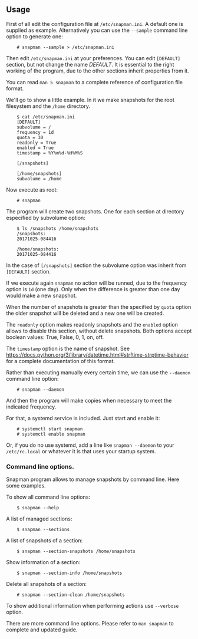Usage
-----

First of all edit the configuration file at `/etc/snapman.ini`. A default one is
supplied as example. Alternatively you can use the `--sample` command line
option to generate one:

        # snapman --sample > /etc/snapman.ini

Then edit `/etc/snapman.ini` at your preferences. You can edit `[DEFAULT]`
section, but not change the name _DEFAULT_. It is essential to the right working
of the program, due to the other sections inherit properties from it.

You can read `man 5 snapman` to a complete reference of configuration file
format.

We'll go to show a little example. In it we make snapshots for the root
filesystem and the `/home` directory.

        $ cat /etc/snapman.ini
        [DEFAULT]
        subvolume = /
        frequency = 1d
        quota = 30
        readonly = True
        enabled = True
        timestamp = %Y%m%d-%H%M%S

        [/snapshots]

        [/home/snapshots]
        subvolume = /home

Now execute as root:

        # snapman

The program will create two snapshots. One for each section at directory
especified by subvolume option:

        $ ls /snapshots /home/snapshots
        /snapshots:
        20171025-084416

        /home/snapshots:
        20171025-084416

In the case of `[/snapshots]` section the subvolume option was inherit from
`[DEFAULT]` section.

If we execute again `snapman` no action will be runned, due to the frequency
option is `1d` (one day). Only when the difference is greater than one day
would make a new snapshot.

When the number of snapshots is greater than the specified by `quota` option
the older snapshot will be deleted and a new one will be created.

The `readonly` option makes readonly snapshots and the `enabled` option allows
to disable this section, without delete snapshots. Both options accept boolean
values: True, False, 0, 1, on, off.

The `timestamp` option is the name of snapshot.
See <https://docs.python.org/3/library/datetime.html#strftime-strptime-behavior>
for a complete documentation of this format.

Rather than executing manually every certain time, we can use the `--daemon`
command line option:

        # snapman --daemon

And then the program will make copies when necessary to meet the indicated
frequency.

For that, a systemd service is included. Just start and enable it:

        # systemctl start snapman
        # systemctl enable snapman

Or, if you do no use systemd, add a line like `snapman --daemon` to your
`/etc/rc.local` or whatever it is that uses your startup system.


### Command line options.

Snapman program allows to manage snapshots by command line. Here some examples.

To show all command line options:

        $ snapman --help

A list of managed sections:

        $ snapman --sections

A list of snapshots of a section:

        $ snapman --section-snapshots /home/snapshots

Show information of a section:

        $ snapman --section-info /home/snapshots

Delete all snapshots of a section:

        # snapman --section-clean /home/snapshots

To show additional information when performing actions use `--verbose` option.

There are more command line options. Please refer to `man snapman` to complete
and updated guide.

